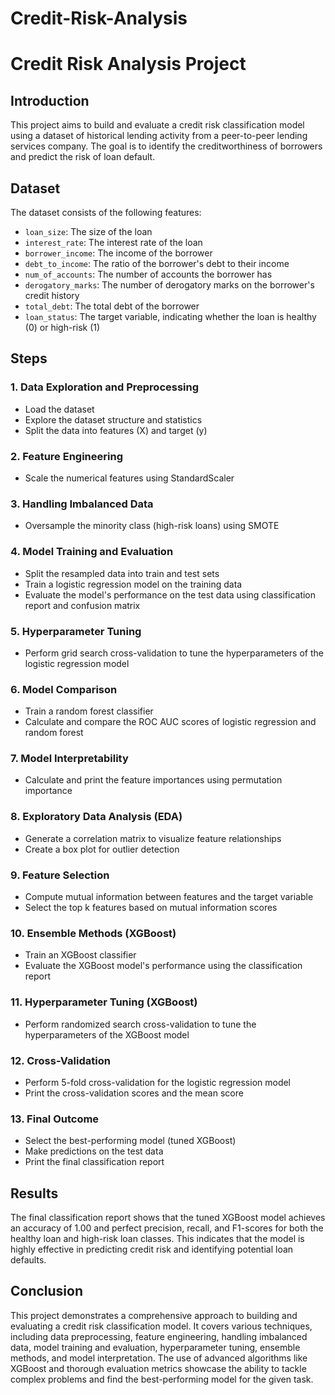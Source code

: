 # Credit-Risk-Analysis

# Credit Risk Analysis Project

## Introduction
This project aims to build and evaluate a credit risk classification model using a dataset of historical lending activity from a peer-to-peer lending services company. The goal is to identify the creditworthiness of borrowers and predict the risk of loan default.

## Dataset
The dataset consists of the following features:

- `loan_size`: The size of the loan
- `interest_rate`: The interest rate of the loan
- `borrower_income`: The income of the borrower
- `debt_to_income`: The ratio of the borrower's debt to their income
- `num_of_accounts`: The number of accounts the borrower has
- `derogatory_marks`: The number of derogatory marks on the borrower's credit history
- `total_debt`: The total debt of the borrower
- `loan_status`: The target variable, indicating whether the loan is healthy (0) or high-risk (1)

## Steps

### 1. Data Exploration and Preprocessing
- Load the dataset
- Explore the dataset structure and statistics
- Split the data into features (X) and target (y)

### 2. Feature Engineering
- Scale the numerical features using StandardScaler

### 3. Handling Imbalanced Data
- Oversample the minority class (high-risk loans) using SMOTE

### 4. Model Training and Evaluation
- Split the resampled data into train and test sets
- Train a logistic regression model on the training data
- Evaluate the model's performance on the test data using classification report and confusion matrix

### 5. Hyperparameter Tuning
- Perform grid search cross-validation to tune the hyperparameters of the logistic regression model

### 6. Model Comparison
- Train a random forest classifier
- Calculate and compare the ROC AUC scores of logistic regression and random forest

### 7. Model Interpretability
- Calculate and print the feature importances using permutation importance

### 8. Exploratory Data Analysis (EDA)
- Generate a correlation matrix to visualize feature relationships
- Create a box plot for outlier detection

### 9. Feature Selection
- Compute mutual information between features and the target variable
- Select the top k features based on mutual information scores

### 10. Ensemble Methods (XGBoost)
- Train an XGBoost classifier
- Evaluate the XGBoost model's performance using the classification report

### 11. Hyperparameter Tuning (XGBoost)
- Perform randomized search cross-validation to tune the hyperparameters of the XGBoost model

### 12. Cross-Validation
- Perform 5-fold cross-validation for the logistic regression model
- Print the cross-validation scores and the mean score

### 13. Final Outcome
- Select the best-performing model (tuned XGBoost)
- Make predictions on the test data
- Print the final classification report

## Results
The final classification report shows that the tuned XGBoost model achieves an accuracy of 1.00 and perfect precision, recall, and F1-scores for both the healthy loan and high-risk loan classes. This indicates that the model is highly effective in predicting credit risk and identifying potential loan defaults.

## Conclusion
This project demonstrates a comprehensive approach to building and evaluating a credit risk classification model. It covers various techniques, including data preprocessing, feature engineering, handling imbalanced data, model training and evaluation, hyperparameter tuning, ensemble methods, and model interpretation. The use of advanced algorithms like XGBoost and thorough evaluation metrics showcase the ability to tackle complex problems and find the best-performing model for the given task.
